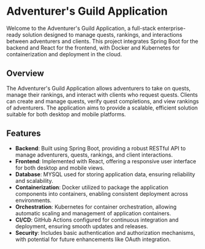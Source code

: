 # Adventurer's Guild Application

Welcome to the Adventurer's Guild Application, a full-stack enterprise-ready solution designed to manage quests, rankings, and interactions between adventurers and clients. This project integrates Spring Boot for the backend and React for the frontend, with Docker and Kubernetes for containerization and deployment in the cloud.

## Overview

The Adventurer's Guild Application allows adventurers to take on quests, manage their rankings, and interact with clients who request quests. Clients can create and manage quests, verify quest completions, and view rankings of adventurers. The application aims to provide a scalable, efficient solution suitable for both desktop and mobile platforms.

## Features

- **Backend**: Built using Spring Boot, providing a robust RESTful API to manage adventurers, quests, rankings, and client interactions.
- **Frontend**: Implemented with React, offering a responsive user interface for both desktop and mobile views.
- **Database**: MYSQL used for storing application data, ensuring reliability and scalability.
- **Containerization**: Docker utilized to package the application components into containers, enabling consistent deployment across environments.
- **Orchestration**: Kubernetes for container orchestration, allowing automatic scaling and management of application containers.
- **CI/CD**: GitHub Actions configured for continuous integration and deployment, ensuring smooth updates and releases.
- **Security**: Includes basic authentication and authorization mechanisms, with potential for future enhancements like OAuth integration.



